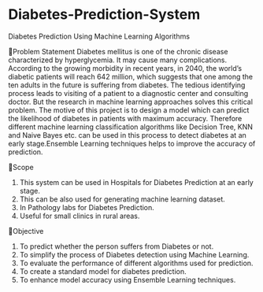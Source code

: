 # Diabetes-Prediction-System 
Diabetes Prediction Using Machine Learning Algorithms

📌Problem Statement
Diabetes mellitus is one of the chronic disease characterized by hyperglycemia. It may cause
many complications. According to the growing morbidity in recent years, in 2040, the world’s
diabetic patients will reach 642 million, which suggests that one among the ten adults in the
future is suffering from diabetes. The tedious identifying process leads to visiting of a patient
to a diagnostic center and consulting doctor. But the research in machine learning approaches
solves this critical problem. The motive of this project is to design a model which can predict
the likelihood of diabetes in patients with maximum accuracy. Therefore different machine
learning classification algorithms like Decision Tree, KNN and Naive Bayes etc. can be
used in this process to detect diabetes at an early stage.Ensemble Learning techniques helps
to improve the accuracy of prediction.

📌Scope
1. This system can be used in Hospitals for Diabetes Prediction at an early stage.
2. This can be also used for generating machine learning dataset.
3. In Pathology labs for Diabetes Prediction.
4. Useful for small clinics in rural areas.


📌Objective
1. To predict whether the person suffers from Diabetes or not.
2. To simplify the process of Diabetes detection using Machine Learning.
3. To evaluate the performance of different algorithms used for prediction.
4. To create a standard model for diabetes prediction.
5. To enhance model accuracy using Ensemble Learning techniques.

